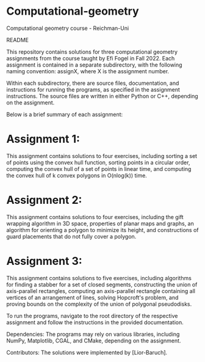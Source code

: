 # Computational-geometry
Computational geometry course - Reichman-Uni

README

This repository contains solutions for three computational geometry assignments from the course taught by Efi Fogel in Fall 2022. Each assignment is contained in a separate subdirectory, with the following naming convention: assignX, where X is the assignment number.

Within each subdirectory, there are source files, documentation, and instructions for running the programs, as specified in the assignment instructions. The source files are written in either Python or C++, depending on the assignment.

Below is a brief summary of each assignment:

# Assignment 1:
This assignment contains solutions to four exercises, including sorting a set of points using the convex hull function, sorting points in a circular order, computing the convex hull of a set of points in linear time, and computing the convex hull of k convex polygons in O(nlog(k)) time.

# Assignment 2:
This assignment contains solutions to four exercises, including the gift wrapping algorithm in 3D space, properties of planar maps and graphs, an algorithm for orienting a polygon to minimize its height, and constructions of guard placements that do not fully cover a polygon.

# Assignment 3:
This assignment contains solutions to five exercises, including algorithms for finding a stabber for a set of closed segments, constructing the union of axis-parallel rectangles, computing an axis-parallel rectangle containing all vertices of an arrangement of lines, solving Hopcroft's problem, and proving bounds on the complexity of the union of polygonal pseudodisks.

To run the programs, navigate to the root directory of the respective assignment and follow the instructions in the provided documentation.

Dependencies:
The programs may rely on various libraries, including NumPy, Matplotlib, CGAL, and CMake, depending on the assignment.

Contributors:
The solutions were implemented by [Lior-Baruch].
